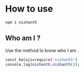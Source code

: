 # How to use

```bash
npm i nishanth
```

## Who am I ?

Use the method to know who I am .

```bash
const balaji=require('nishanth')
console.log(nishanth.nishanth());
```

